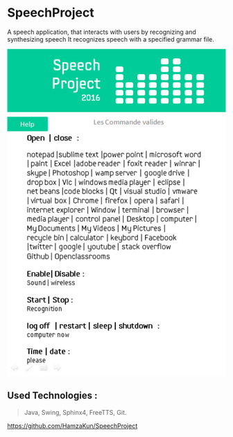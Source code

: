 # SpeechProject
A speech application, that interacts with users by recognizing and synthesizing speech
It recognizes speech with a specified grammar file.

![Imgur](https://github.com/HamzaKun/SpeechProject/blob/dev/help.jpg?raw=true)


## Used Technologies :
  > Java, Swing, Sphinx4, FreeTTS, Git.

https://github.com/HamzaKun/SpeechProject
